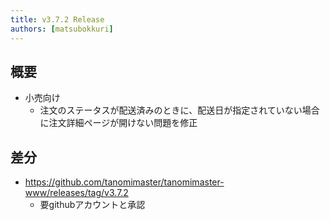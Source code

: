 ```yaml
---
title: v3.7.2 Release
authors: [matsubokkuri]
---
```


<!-- truncate -->

## 概要

- 小売向け
  - 注文のステータスが配送済みのときに、配送日が指定されていない場合に注文詳細ページが開けない問題を修正

## 差分


- https://github.com/tanomimaster/tanomimaster-www/releases/tag/v3.7.2
  - 要githubアカウントと承認


